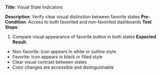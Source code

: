 **Title**: Visual State Indicators

**Description**: Verify clear visual distinction between favorite states
**Pre-Condition**: Access to both favorited and non-favorited dashboards
**Test Steps**:
1. Compare visual appearance of favorite button in both states
**Expected Result**:
- Non-favorite: Icon appears in white or outline style
- Favorite: Icon appears in black or filled style
- Clear visual contrast between states
- Color changes are accessible and distinguishable